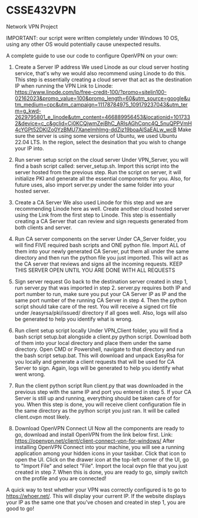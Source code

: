 # CSSE432VPN

Network VPN Project

IMPORTANT: our script were written completely under Windows 10 OS, using any other OS would potentially cause unexpected results. 

A complete guide to use our code to configure OpenVPN on your own:

1. Create a Server IP address
We used Linode as our cloud server hosting service, that's why we would also recommend using Linode to do this. This step is essentially creating a cloud server that act as the destination IP when running the VPN
Link to Linode: https://www.linode.com/lp/free-credit-100/?promo=sitelin100-02162023&promo_value=100&promo_length=60&utm_source=google&utm_medium=cpc&utm_campaign=11178784975_109179237043&utm_term=g_kwd-2629795801_e_linode&utm_content=466889956453&locationid=1017332&device=c_c&gclid=Cj0KCQjwmZejBhC_ARIsAGhCqnc4Q_5nuQPPVmH4cYGPt52DKIZo0YzBMU7XanelmhImg-ddZiz19boaAlSaEALw_wcB
Make sure the server is using some versions of Ubuntu, we used Ubuntu 22.04 LTS. In the region, select the desination that you wish to change your IP into. 

2. Run server setup script on the cloud server
Under VPN_Server, you will find a bash script called: server_setup.sh. Import this script into the server hosted from the previous step. Run the script on server, it will initialize PKI and generate all the essential components for you. 
Also, for future uses, also import server.py under the same folder into your hosted server.

3. Create a CA Server
We also used Linode for this step and we are recommending Linode here as well. Create another cloud hosted server using the Link from the first step to Linode. This step is essentially creating a CA Server that can review and sign requests generated from both clients and server. 

4. Run CA server components on the server
Under CA_Server folder, you will find FIVE required bash scripts and ONE python file. Import ALL of them into your newly generated CA Server, put them all under the same directory and then run the python file you just imported. This will act as the CA server that reviews and signs all the incoming requests. 
KEEP THIS SERVER OPEN UNTIL YOU ARE DONE WITH ALL REQUESTS

5. Sign server request
Go back to the destination server created in step 1, run server.py that was imported in step 2. server.py requires both IP and port number to run, make sure you put your CA Server IP as IP and the same port number of the running CA Server in step 4. Then the python script should take care of the rest. You will receive a signed crt file under /easyrsa/pki/issued/ directory if all goes well. Also, logs will also be generated to help you identify what is wrong. 

6. Run client setup script locally
Under VPN_Client folder, you will find a bash script setup.bat alongside a client.py python script. Download both of them into your local directory and place them under the same directory. Open CMD or Powershell, navigate to that directory and run the bash script setup.bat. This will download and unpack EasyRsa for you locally and generate a client requests that will be used for CA Server to sign. Again, logs will be generated to help you identify what went wrong.

7. Run the client python script
Run client.py that was downloaded in the previous step with the same IP and port you entered in step 5. If your CA Server is still up and running, everything should be taken care of for you. When this step is done, you will receive client configuration file in the same directory as the python script you just ran. It will be called client.ovpn most likely. 

8. Download OpenVPN Connect UI
Now all the components are ready to go, download and install OpenVPN from the link below first.
Link: https://openvpn.net/client/client-connect-vpn-for-windows/
After installing OpenVPN Connect into your machine, you will see a running application among your hidden icons in your taskbar. Click that icon to open the UI. Click on the drawer icon at the top-left corner of the UI, go to "Import File" and select "File". Import the local ovpn file that you just created in step 7. When this is done, you are ready to go, simply switch on the profile and you are connected!

A quick way to test whether your VPN was correctly configured is to go to https://whoer.net/. This will display your current IP. If the website displays your IP as the same one that you've chosen and created in step 1, you are good to go!
